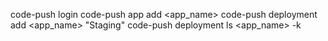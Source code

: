 code-push login
code-push app add <app_name>
code-push deployment add <app_name> "Staging"
code-push deployment ls <app_name> -k